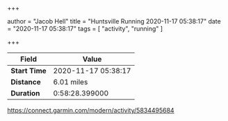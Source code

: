 +++

author = "Jacob Hell"
title = "Huntsville Running 2020-11-17 05:38:17"
date = "2020-11-17 05:38:17"
tags = [
    "activity", "running"
]

+++

<!--more-->

|Field  |Value  |
|--- | --- |
|**Start Time**|2020-11-17 05:38:17|
|**Distance**|6.01 miles|
|**Duration**|0:58:28.399000|

https://connect.garmin.com/modern/activity/5834495684